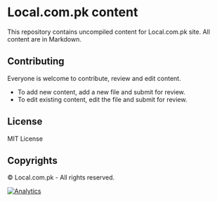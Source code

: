 # Local.com.pk content

This repository contains uncompiled content for Local.com.pk site. All content are in Markdown.

## Contributing
Everyone is welcome to contribute, review and edit content.

- To add new content, add a new file and submit for review.
- To edit existing content, edit the file and submit for review.

## License
MIT License

## Copyrights
&copy; Local.com.pk - All rights reserved.

[![Analytics](https://ga-beacon.appspot.com/UA-50688851-1/localpk/blog)](https://github.com/igrigorik/ga-beacon)

